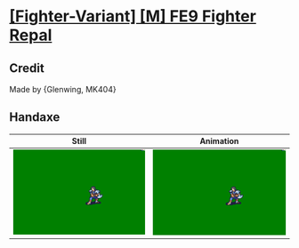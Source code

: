 # [\[Fighter-Variant\] \[M\] FE9 Fighter Repal](../)

## Credit

Made by {Glenwing, MK404}
	
## Handaxe

| Still | Animation |
| :---: | :-------: |
| ![Handaxe still](./Handaxe_000.png) | ![Handaxe animation](./Handaxe.gif) |
